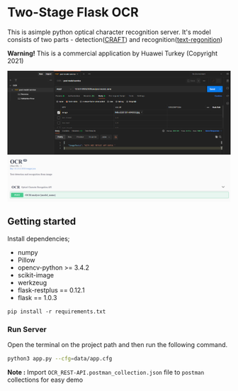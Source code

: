 # Two-Stage Flask OCR
This is asimple python optical character recognition server. It's model consists of two parts - detection([CRAFT](https://gitee.com/tianyu__zhou/pyacl_samples/tree/a800/acl_craft_pt)) and recognition([text-regonition](https://gitee.com/tianyu__zhou/pyacl_samples/tree/a800/acl_deep_text_recognition_pt))

**Warning!** This is a commercial application by Huawei Turkey (Copyright 2021)

<img alt="teaser" src="./static/img/ocr-postman.png">

<img alt="teaser" src="./static/img/ocr-swagger.png">

## Getting started
Install dependencies;
- numpy
- Pillow
- opencv-python  >= 3.4.2
- scikit-image
- werkzeug
- flask-restplus == 0.12.1
- flask == 1.0.3

```
pip install -r requirements.txt
```

### Run Server
Open the terminal on the project path and then run the following command.

```bash
python3 app.py --cfg=data/app.cfg
```

**Note :** Import `OCR_REST-API.postman_collection.json` file to `postman` collections for easy demo